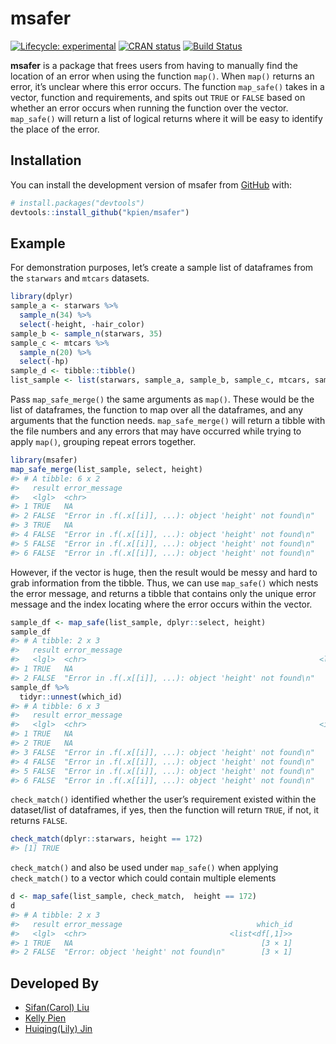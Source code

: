 
<!-- README.md is generated from README.Rmd. Please edit that file -->

# msafer

<!-- badges: start -->

[![Lifecycle:
experimental](https://img.shields.io/badge/lifecycle-experimental-orange.svg)](https://www.tidyverse.org/lifecycle/#experimental)
[![CRAN
status](https://www.r-pkg.org/badges/version/msafer)](https://CRAN.R-project.org/package=msafer)
[![Build
Status](https://travis-ci.com/kpien/msafer.svg?branch=master)](https://travis-ci.com/kpien/msafer)
<!-- badges: end -->

**msafer** is a package that frees users from having to manually find
the location of an error when using the function `map()`. When `map()`
returns an error, it’s unclear where this error occurs. The function
`map_safe()` takes in a vector, function and requirements, and spits out
`TRUE` or `FALSE` based on whether an error occurs when running the
function over the vector. `map_safe()` will return a list of logical
returns where it will be easy to identify the place of the error.

## Installation

You can install the development version of msafer from
[GitHub](https://github.com/) with:

``` r
# install.packages("devtools")
devtools::install_github("kpien/msafer")
```

## Example

For demonstration purposes, let’s create a sample list of dataframes
from the `starwars` and `mtcars` datasets.

``` r
library(dplyr)
sample_a <- starwars %>%
  sample_n(34) %>%
  select(-height, -hair_color)
sample_b <- sample_n(starwars, 35)
sample_c <- mtcars %>%
  sample_n(20) %>%
  select(-hp)
sample_d <- tibble::tibble()
list_sample <- list(starwars, sample_a, sample_b, sample_c, mtcars, sample_d)
```

Pass `map_safe_merge()` the same arguments as `map()`. These would be
the list of dataframes, the function to map over all the dataframes, and
any arguments that the function needs. `map_safe_merge()` will return a
tibble with the file numbers and any errors that may have occurred while
trying to apply `map()`, grouping repeat errors together.

``` r
library(msafer)
map_safe_merge(list_sample, select, height)
#> # A tibble: 6 x 2
#>   result error_message                                           
#>   <lgl>  <chr>                                                   
#> 1 TRUE   NA                                                      
#> 2 FALSE  "Error in .f(.x[[i]], ...): object 'height' not found\n"
#> 3 TRUE   NA                                                      
#> 4 FALSE  "Error in .f(.x[[i]], ...): object 'height' not found\n"
#> 5 FALSE  "Error in .f(.x[[i]], ...): object 'height' not found\n"
#> 6 FALSE  "Error in .f(.x[[i]], ...): object 'height' not found\n"
```

However, if the vector is huge, then the result would be messy and hard
to grab information from the tibble. Thus, we can use `map_safe()` which
nests the error message, and returns a tibble that contains only the
unique error message and the index locating where the error occurs
within the vector.

``` r
sample_df <- map_safe(list_sample, dplyr::select, height)
sample_df
#> # A tibble: 2 x 3
#>   result error_message                                                  which_id
#>   <lgl>  <chr>                                                    <list<df[,1]>>
#> 1 TRUE   NA                                                              [2 × 1]
#> 2 FALSE  "Error in .f(.x[[i]], ...): object 'height' not found\n"        [4 × 1]
sample_df %>% 
  tidyr::unnest(which_id)
#> # A tibble: 6 x 3
#>   result error_message                                               id
#>   <lgl>  <chr>                                                    <int>
#> 1 TRUE   NA                                                           1
#> 2 TRUE   NA                                                           3
#> 3 FALSE  "Error in .f(.x[[i]], ...): object 'height' not found\n"     2
#> 4 FALSE  "Error in .f(.x[[i]], ...): object 'height' not found\n"     4
#> 5 FALSE  "Error in .f(.x[[i]], ...): object 'height' not found\n"     5
#> 6 FALSE  "Error in .f(.x[[i]], ...): object 'height' not found\n"     6
```

`check_match()` identified whether the user’s requirement existed within
the dataset/list of dataframes, if yes, then the function will return
`TRUE`, if not, it returns `FALSE`.

``` r
check_match(dplyr::starwars, height == 172)
#> [1] TRUE
```

`check_match()` and also be used under `map_safe()` when applying
`check_match()` to a vector which could contain multiple elements

``` r
d <- map_safe(list_sample, check_match,  height == 172)
d
#> # A tibble: 2 x 3
#>   result error_message                              which_id
#>   <lgl>  <chr>                                <list<df[,1]>>
#> 1 TRUE   NA                                          [3 × 1]
#> 2 FALSE  "Error: object 'height' not found\n"        [3 × 1]
```

## Developed By

  - [Sifan(Carol) Liu](https://github.com/CarolLiuSifan)
  - [Kelly Pien](https://github.com/kpien)
  - [Huiqing(Lily) Jin](https://github.com/Lilyyyy54)
